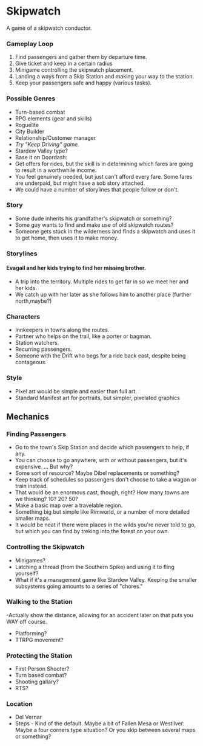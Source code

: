 # Skipwatch

A game of a skipwatch conductor.

### Gameplay Loop
1) Find passengers and gather them by departure time.
2) Give ticket and keep in a certain radius
3) Minigame controlling the skipwatch placement.
4) Landing a ways from a Skip Station and making your way to the station.
5) Keep your passengers safe and happy (various tasks).

### Possible Genres
- Turn-based combat
- RPG elements (gear and skills)
- Roguelite
- City Builder
- Relationship/Customer manager
- *Try "Keep Driving" game.*
- Stardew Valley type?
- Base it on Doordash:
- Get offers for rides, but the skill is in determining which fares are going to result in a worthwhile income.
- You feel genuinely needed, but just can't afford every fare. Some fares are underpaid, but might have a sob story attached.
- We could have a number of storylines that people follow or don't.

### Story
- Some dude inherits his grandfather's skipwatch or something?
- Some guy wants to find and make use of old skipwatch routes?
- Someone gets stuck in the wilderness and finds a skipwatch and uses it to get home, then uses it to make money.

### Storylines

#### Evagail and her kids trying to find her missing brother.
- A trip into the territory. Multiple rides to get far in so we meet her and her kids.
- We catch up with her later as she follows him to another place (further north,maybe?)

### Characters
- Innkeepers in towns along the routes.
- Partner who helps on the trail, like a porter or bagman.
- Station watchers.
- Recurring passengers.
- Someone with the Drift who begs for a ride back east, despite being contageous.

### Style
- Pixel art would be simple and easier than full art.
- Standard Manifest art for portraits, but simpler, pixelated graphics

## Mechanics

### Finding Passengers
- Go to the town's Skip Station and decide which passengers to help, if any.
- You can choose to go anywhere, with or without passengers, but it's expensive. ... But why?
- Some sort of resource? Maybe Dibel replacements or something?
- Keep track of schedules so passengers don't choose to take a wagon or train instead.
- That would be an enormous cast, though, right? How many towns are we thinking? 10? 20? 50?
- Make a basic map over a travelable region.
- Something big but simple like Rimworld, or a number of more detailed smaller maps.
- It would be neat if there were places in the wilds you're never told to go, but which you can find by treking into the forest on your own.

### Controlling the Skipwatch
- Minigames?
- Latching a thread (from the Southern Spike) and using it to fling yourself?
- What if it's a management game like Stardew Valley. Keeping the smaller subsystems going amounts to a series of "chores."

### Walking to the Station
-Actually show the distance, allowing for an accident later on that puts you WAY off course.
- Platforming?
- TTRPG movement?

### Protecting the Station
- First Person Shooter?
- Turn based combat?
- Shooting gallary?
- RTS?

### Location
- Del Vernar
- Steps - Kind of the default. Maybe a bit of Fallen Mesa or Westilver. Maybe a four corners type situation? Or you skip between several maps or something?
